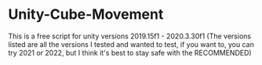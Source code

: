 # Unity-Cube-Movement
This is a free script for unity versions 2019.15f1 - 2020.3.30f1  (The versions listed are all the versions I tested and wanted to test, if you want to, you can try 2021 or 2022, but I think it's best to stay safe with the RECOMMENDED)
